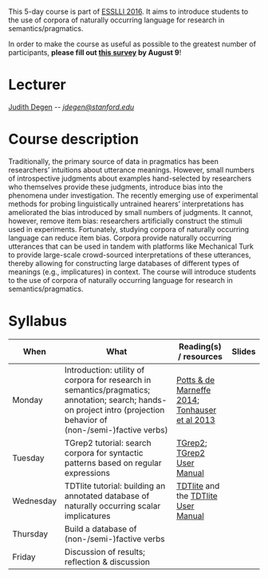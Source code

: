 This 5-day course is part of [ESSLLI 2016](http://esslli2016.unibz.it/). It aims to introduce students to the use of corpora of naturally occurring language for research in semantics/pragmatics.

In order to make the course as useful as possible to the greatest number of participants, **please fill out [this survey](https://docs.google.com/forms/d/e/1FAIpQLSeEFAbBObNEkY4VoCX4Vbj4D-6NwhCMXoyN3GnVhe6Jv4srtg/viewform) by August 9**!

# Lecturer

[Judith Degen](https://sites.google.com/site/judithdegen/) -- *jdegen@stanford.edu*

# Course description

Traditionally, the primary source of data in pragmatics has been researchers’ intuitions about utterance meanings. However, small numbers of introspective judgments about examples hand-selected by researchers who themselves provide these judgments, introduce bias into the  phenomena under investigation.  The recently emerging use of experimental methods for probing linguistically untrained  hearers’ interpretations has ameliorated the bias introduced by small numbers of judgments. It cannot, however, remove item bias: researchers  artificially construct the stimuli used in experiments. Fortunately, studying corpora of naturally occurring language can reduce item bias. Corpora provide naturally occurring utterances that can be used in tandem with platforms like Mechanical Turk to provide large-scale crowd-sourced interpretations of these utterances, thereby allowing for constructing large databases of different types of meanings (e.g., implicatures) in context. The course will introduce students to the use of corpora of naturally occurring language for research in semantics/pragmatics.

# Syllabus

When        | What               | Reading(s) / resources | Slides
---------- | ------------------ | ---------------------- | -------
Monday     | Introduction: utility of corpora for research in semantics/pragmatics; annotation; search; hands-on project intro (projection behavior of (non-/semi-)factive verbs)| [Potts & de Marneffe 2014](http://web.stanford.edu/~cgpotts/papers/demarneffe-potts-lingann.pdf); [Tonhauser et al 2013](readings/tonhauser2013.pdf) |
Tuesday | TGrep2 tutorial: search corpora for syntactic patterns based on regular expressions | [TGrep2](https://tedlab.mit.edu/~dr/Tgrep2/); [TGrep2 User Manual](https://tedlab.mit.edu/~dr/Tgrep2/tgrep2.pdf) |
Wednesday | TDTlite tutorial: building an annotated database of naturally occurring scalar implicatures | [TDTlite](https://github.com/thegricean/TDTlite) and the [TDTlite User Manual](https://github.com/thegricean/TDTlite/blob/master/docs/tdt_manual.pdf) |
Thursday | Build a database of (non-/semi-)factive verbs | |
Friday | Discussion of results; reflection & discussion | |
